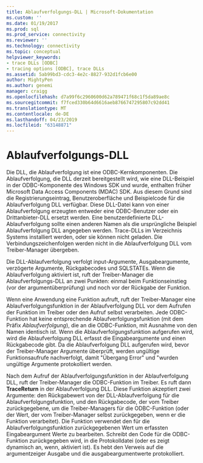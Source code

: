 ```yaml
---
title: Ablaufverfolgungs-DLL | Microsoft-Dokumentation
ms.custom: ''
ms.date: 01/19/2017
ms.prod: sql
ms.prod_service: connectivity
ms.reviewer: ''
ms.technology: connectivity
ms.topic: conceptual
helpviewer_keywords:
- trace DLLs [ODBC]
- tracing options [ODBC], trace DLLs
ms.assetid: 5ab99bd3-cdc3-4e2c-8827-932d1fcb6e00
author: MightyPen
ms.author: genemi
manager: craigg
ms.openlocfilehash: d7a99f6c2960600d62a789471f68c1f5da89ae8c
ms.sourcegitcommit: f7fced330b64d6616aeb8766747295807c92dd41
ms.translationtype: MT
ms.contentlocale: de-DE
ms.lasthandoff: 04/23/2019
ms.locfileid: "63148871"
---
```

# <a name="trace-dll"></a>Ablaufverfolgungs-DLL
Die DLL, die Ablaufverfolgung ist eine ODBC-Kernkomponenten. Die Ablaufverfolgung, die DLL derzeit bereitgestellt wird, wie eine DLL-Beispiel in der ODBC-Komponente des Windows SDK und wurde, enthalten früher Microsoft Data Access Components (MDAC) SDK. Aus diesem Grund sind die Registrierungseintrag, Benutzeroberfläche und Beispielcode für die Ablaufverfolgung DLL verfügbar. Diese DLL-Datei kann von einer Ablaufverfolgung erzeugten entweder eine ODBC-Benutzer oder ein Drittanbieter-DLL ersetzt werden. Eine benutzerdefinierte DLL-Ablaufverfolgung sollte einen anderen Namen als die ursprüngliche Beispiel Ablaufverfolgung DLL angegeben werden. Trace-DLLs im Verzeichnis Systems installiert werden, oder sie können nicht geladen. Die Verbindungszeichenfolgen werden nicht in die Ablaufverfolgung DLL vom Treiber-Manager übergeben.  
  
 Die DLL-Ablaufverfolgung verfolgt input-Argumente, Ausgabeargumente, verzögerte Argumente, Rückgabecodes und SQLSTATEs. Wenn die Ablaufverfolgung aktiviert ist, ruft der Treiber-Manager die Ablaufverfolgungs-DLL an zwei Punkten: einmal beim Funktionseinstieg (vor der argumentüberprüfung) und noch vor der Rückgabe der Funktion.  
  
 Wenn eine Anwendung eine Funktion aufruft, ruft der Treiber-Manager eine Ablaufverfolgungsfunktion in der Ablaufverfolgung DLL vor dem Aufrufen der Funktion im Treiber oder den Aufruf selbst verarbeiten. Jede ODBC-Funktion hat keine entsprechende Ablaufverfolgungsfunktion (mit dem Präfix *Ablaufverfolgung*), die an die ODBC-Funktion, mit Ausnahme von den Namen identisch ist. Wenn die Ablaufverfolgungsfunktion aufgerufen wird, wird die Ablaufverfolgung DLL erfasst die Eingabeargumente und einen Rückgabecode gibt. Da die Ablaufverfolgung DLL aufgerufen wird, bevor der Treiber-Manager Argumente überprüft, werden ungültige Funktionsaufrufe nachverfolgt, damit "Übergang Error" und "wurden ungültige Argumente protokolliert werden.  
  
 Nach dem Aufruf der Ablaufverfolgungsfunktion in der Ablaufverfolgung DLL, ruft der Treiber-Manager die ODBC-Funktion im Treiber. Es ruft dann **TraceReturn** in der Ablaufverfolgung DLL. Diese Funktion akzeptiert zwei Argumente: den Rückgabewert von der DLL-Ablaufverfolgung für die Ablaufverfolgungsfunktion, und den Rückgabecode, der vom Treiber zurückgegebene, um die Treiber-Managers für die ODBC-Funktion (oder der Wert, der vom Treiber-Manager selbst zurückgegeben, wenn er die Funktion verarbeitet). Die Funktion verwendet den für die Ablaufverfolgungsfunktion zurückgegebenen Wert um erfassten Eingabeargument Werte zu bearbeiten. Schreibt den Code für die ODBC-Funktion zurückgegeben wird, in die Protokolldatei (oder es zeigt dynamisch an, wenn, aktiviert ist). Es hebt den Verweis auf die argumentzeiger Ausgabe und die ausgabeargumentwerte protokolliert.
